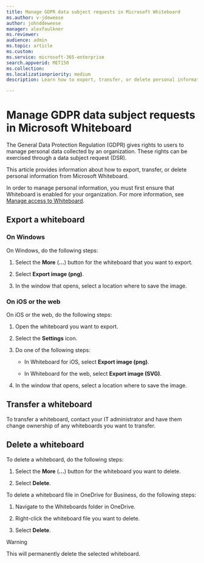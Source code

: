 ```yaml
---
title: Manage GDPR data subject requests in Microsoft Whiteboard
ms.author: v-jdeweese
author: johnddeweese
manager: alexfaulkner
ms.reviewer: 
audience: admin
ms.topic: article
ms.custom: 
ms.service: microsoft-365-enterprise
search.appverid: MET150
ms.collection: 
ms.localizationpriority: medium
description: Learn how to export, transfer, or delete personal information from Microsoft Whiteboard.

---
```


# Manage GDPR data subject requests in Microsoft Whiteboard

The General Data Protection Regulation (GDPR) gives rights to users to manage personal data collected by an organization. These rights can be exercised through a data subject request (DSR).

This article provides information about how to export, transfer, or delete personal information from Microsoft Whiteboard.

In order to manage personal information, you must first ensure that Whiteboard is enabled for your organization. For more information, see [Manage access to Whiteboard](manage-whiteboard-access-organizations.md).

## Export a whiteboard

### On Windows

On Windows, do the following steps:

1. Select the **More** (**...**) button for the whiteboard that you want to export. 

2. Select **Export image (png)**.

3. In the window that opens, select a location where to save the image.

### On iOS or the web

On iOS or the web, do the following steps:

1. Open the whiteboard you want to export.

2. Select the **Settings** icon.

3. Do one of the following steps:

   - In Whiteboard for iOS, select **Export image (png)**.

   - In Whiteboard for the web, select **Export image (SVG)**.

4. In the window that opens, select a location where to save the image.

## Transfer a whiteboard

To transfer a whiteboard, contact your IT administrator and have them change ownership of any whiteboards you want to transfer.

## Delete a whiteboard

To delete a whiteboard, do the following steps:

1. Select the **More** (**...**) button for the whiteboard you want to delete.

2. Select **Delete**.

To delete a whiteboard file in OneDrive for Business, do the following steps:

1.	Navigate to the Whiteboards folder in OneDrive.

2.	Right-click the whiteboard file you want to delete.

3. Select **Delete**.

>[!WARNING]
> This will permanently delete the selected whiteboard.
